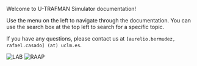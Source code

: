 <!-- This file set the content for the main of the documentation (shown after the cover page). -->

Welcome to U-TRAFMAN Simulator documentation! 

Use the menu on the left to navigate through the documentation. You can use the search box at the top left to search for a specific topic. 

If you have any questions, please contact us at `[aurelio.bermudez, rafael.casado] (at) uclm.es`.

![LAB](https://www.uclm.es/-/media/Files/C01-Centros/I3A/Imagenes/logowebi3a-uclm.ashx ' :size=600px')
![RAAP](https://www.i3a.uclm.es/raap/wp-content/uploads/2016/04/LOGO-RAAP-Ingl%C3%A9s-e1461149901803.png ' :size=300px')


